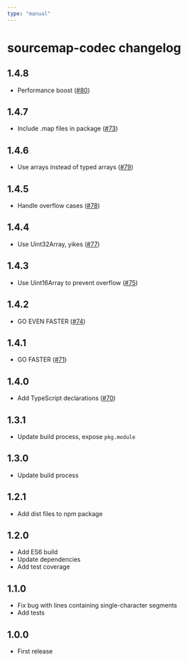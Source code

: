 ```yaml
---
type: "manual"
---
```


# sourcemap-codec changelog

## 1.4.8

* Performance boost ([#80](https://github.com/Rich-Harris/sourcemap-codec/pull/80))

## 1.4.7

* Include .map files in package ([#73](https://github.com/Rich-Harris/sourcemap-codec/issues/73))

## 1.4.6

* Use arrays instead of typed arrays ([#79](https://github.com/Rich-Harris/sourcemap-codec/pull/79))

## 1.4.5

* Handle overflow cases ([#78](https://github.com/Rich-Harris/sourcemap-codec/pull/78))

## 1.4.4

* Use Uint32Array, yikes ([#77](https://github.com/Rich-Harris/sourcemap-codec/pull/77))

## 1.4.3

* Use Uint16Array to prevent overflow ([#75](https://github.com/Rich-Harris/sourcemap-codec/pull/75))

## 1.4.2

* GO EVEN FASTER ([#74](https://github.com/Rich-Harris/sourcemap-codec/pull/74))

## 1.4.1

* GO FASTER ([#71](https://github.com/Rich-Harris/sourcemap-codec/pull/71))

## 1.4.0

* Add TypeScript declarations ([#70](https://github.com/Rich-Harris/sourcemap-codec/pull/70))

## 1.3.1

* Update build process, expose `pkg.module`

## 1.3.0

* Update build process

## 1.2.1

* Add dist files to npm package

## 1.2.0

* Add ES6 build
* Update dependencies
* Add test coverage

## 1.1.0

* Fix bug with lines containing single-character segments
* Add tests

## 1.0.0

* First release
